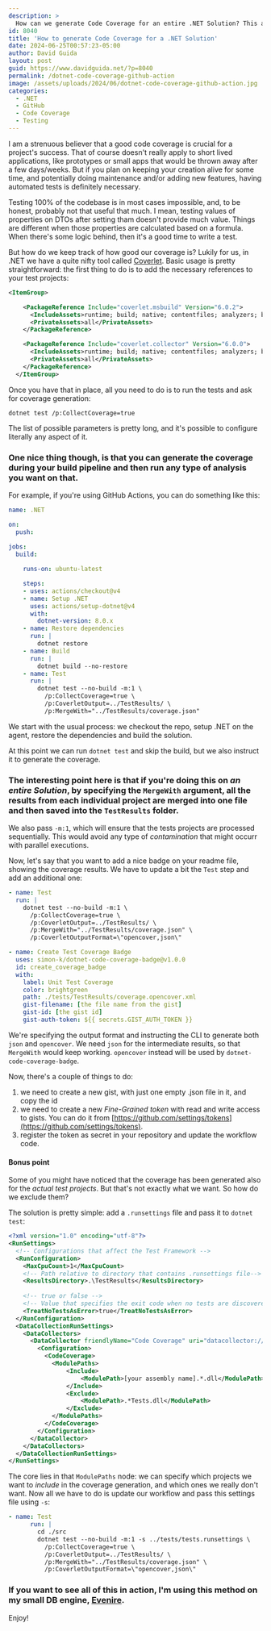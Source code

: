 ```yaml
---
description: > 
  How can we generate Code Coverage for an entire .NET Solution? This article walks you through the steps and shows how to integrate them in a GitHub Actions workflow.
id: 8040
title: 'How to generate Code Coverage for a .NET Solution'
date: 2024-06-25T00:57:23-05:00
author: David Guida
layout: post
guid: https://www.davidguida.net/?p=8040
permalink: /dotnet-code-coverage-github-action
image: /assets/uploads/2024/06/dotnet-code-coverage-github-action.jpg
categories:  
  - .NET
  - GitHub
  - Code Coverage
  - Testing
---
```


I am a strenuous believer that a good code coverage is crucial for a project's success. That of course doesn't really apply to short lived applications, like prototypes or small apps that would be thrown away after a few days/weeks. But if you plan on keeping your creation alive for some time, and potentially doing maintenance and/or adding new features, having automated tests is definitely necessary.

Testing 100% of the codebase is in most cases impossible, and, to be honest, probably not that useful that much. I mean, testing values of properties on DTOs after setting tham doesn't provide much value.
Things are different when those properties are calculated based on a formula. When there's some logic behind, then it's a good time to write a test.

But how do we keep track of how good our coverage is? Lukily for us, in .NET we have a quite nifty tool called [Coverlet](https://github.com/coverlet-coverage/coverlet). Basic usage is pretty straightforward: the first thing to do is to add the necessary references to your test projects:

```xml
<ItemGroup>

    <PackageReference Include="coverlet.msbuild" Version="6.0.2">
      <IncludeAssets>runtime; build; native; contentfiles; analyzers; buildtransitive</IncludeAssets>
      <PrivateAssets>all</PrivateAssets>
    </PackageReference>   

    <PackageReference Include="coverlet.collector" Version="6.0.0">
      <IncludeAssets>runtime; build; native; contentfiles; analyzers; buildtransitive</IncludeAssets>
      <PrivateAssets>all</PrivateAssets>
    </PackageReference>
  </ItemGroup>
```

Once you have that in place, all you need to do is to run the tests and ask for coverage generation:
```
dotnet test /p:CollectCoverage=true
```

The list of possible parameters is pretty long, and it's possible to configure literally any aspect of it.

### One nice thing though, is that you can generate the coverage during your build pipeline and then run any type of analysis you want on that.

For example, if you're using GitHub Actions, you can do something like this:

```yaml
name: .NET

on:
  push:
  
jobs:
  build:

    runs-on: ubuntu-latest

    steps:
    - uses: actions/checkout@v4
    - name: Setup .NET
      uses: actions/setup-dotnet@v4
      with:
        dotnet-version: 8.0.x
    - name: Restore dependencies
      run: |
        dotnet restore
    - name: Build
      run: |
        dotnet build --no-restore
    - name: Test
      run: |
        dotnet test --no-build -m:1 \
          /p:CollectCoverage=true \
          /p:CoverletOutput=../TestResults/ \
          /p:MergeWith="../TestResults/coverage.json" 
```          

We start with the usual process: we checkout the repo, setup .NET on the agent, restore the dependencies and build the solution.

At this point we can run `dotnet test` and skip the build, but we also instruct it to generate the coverage. 

### The interesting point here is that if you're doing this on _an entire Solution_, by specifying the `MergeWith` argument, all the results from each individual project are merged into one file and then saved into the `TestResults` folder.

We also pass `-m:1`, which will ensure that the tests projects are processed sequentially. This would avoid any type of _contamination_ that might occurr with parallel executions.

Now, let's say that you want to add a nice badge on your readme file, showing the coverage results. We have to update a bit the `Test` step and add an additional one:

```yaml
- name: Test
  run: |
    dotnet test --no-build -m:1 \
      /p:CollectCoverage=true \
      /p:CoverletOutput=../TestResults/ \
      /p:MergeWith="../TestResults/coverage.json" \
      /p:CoverletOutputFormat=\"opencover,json\"

- name: Create Test Coverage Badge
  uses: simon-k/dotnet-code-coverage-badge@v1.0.0
  id: create_coverage_badge
  with:
    label: Unit Test Coverage
    color: brightgreen
    path: ./tests/TestResults/coverage.opencover.xml
    gist-filename: [the file name from the gist]
    gist-id: [the gist id]
    gist-auth-token: ${{ secrets.GIST_AUTH_TOKEN }}
```        

We're specifying the output format and instructing the CLI to generate both `json` and `opencover`. We need `json` for the intermediate results, so that `MergeWith` would keep working. `opencover` instead will be used by `dotnet-code-coverage-badge`.

Now, there's a couple of things to do:
1. we need to create a new gist, with just one empty .json file in it, and copy the id
1. we need to create a new _Fine-Grained token_ with read and write access to gists. You can do it from [https://github.com/settings/tokens](https://github.com/settings/tokens).
1. register the token as secret in your repository and update the workflow code.

#### Bonus point
Some of you might have noticed that the coverage has been generated also for the _actual test projects_. But that's not exactly what we want. So how do we exclude them?

The solution is pretty simple: add a `.runsettings` file and pass it to `dotnet test`:

```xml
<?xml version="1.0" encoding="utf-8"?>
<RunSettings>
  <!-- Configurations that affect the Test Framework -->
  <RunConfiguration>
    <MaxCpuCount>1</MaxCpuCount>
    <!-- Path relative to directory that contains .runsettings file-->
    <ResultsDirectory>.\TestResults</ResultsDirectory>
    
    <!-- true or false -->
    <!-- Value that specifies the exit code when no tests are discovered -->
    <TreatNoTestsAsError>true</TreatNoTestsAsError>
  </RunConfiguration>
  <DataCollectionRunSettings>
    <DataCollectors>
      <DataCollector friendlyName="Code Coverage" uri="datacollector://Microsoft/CodeCoverage/2.0" assemblyQualifiedName="Microsoft.VisualStudio.Coverage.DynamicCoverageDataCollector, Microsoft.VisualStudio.TraceCollector, Version=11.0.0.0, Culture=neutral, PublicKeyToken=b03f5f7f11d50a3a">
        <Configuration>
          <CodeCoverage>
            <ModulePaths>
                <Include>
                    <ModulePath>[your assembly name].*.dll</ModulePath>
                </Include>
                <Exclude>
                    <ModulePath>.*Tests.dll</ModulePath>
                </Exclude>
            </ModulePaths>
          </CodeCoverage>
        </Configuration>
      </DataCollector>
    </DataCollectors>
  </DataCollectionRunSettings>
</RunSettings>
```

The core lies in that `ModulePaths` node: we can specify which projects we want to _include_ in the coverage generation, and which ones we really don't want. Now all we have to do is update our workflow and pass this settings file using `-s`:

```yaml
- name: Test
      run: |
        cd ./src
        dotnet test --no-build -m:1 -s ../tests/tests.runsettings \
          /p:CollectCoverage=true \
          /p:CoverletOutput=../TestResults/ \
          /p:MergeWith="../TestResults/coverage.json" \
          /p:CoverletOutputFormat=\"opencover,json\"
```          

### If you want to see all of this in action, I'm using this method on my small DB engine, [Evenire](https://github.com/mizrael/EvenireDB).

Enjoy!